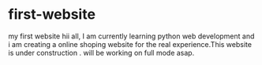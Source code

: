 # first-website
my first website
hii all,
        I am currently learning python web development and i am creating a online shoping website for the real experience.This 
website is under construction . will be working on full mode asap.        
        
